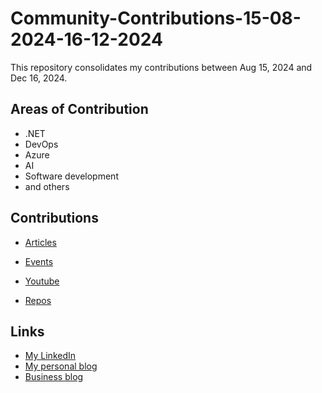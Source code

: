 # Community-Contributions-15-08-2024-16-12-2024

This repository consolidates my contributions between Aug 15, 2024 and Dec 16, 2024.

## Areas of Contribution

- .NET
- DevOps
- Azure
- AI
- Software development
- and others

## Contributions

- [Articles](https://github.com/TallesValiatti/Community-Contributions-15-08-2024-16-12-2024/tree/main/Articles)

- [Events](https://github.com/TallesValiatti/Community-Contributions-15-08-2024-16-12-2024/tree/main/Events)

- [Youtube](https://github.com/TallesValiatti/Community-Contributions-15-08-2024-16-12-2024/tree/main/Youtube)

- [Repos](https://github.com/TallesValiatti/Community-Contributions-15-08-2024-16-12-2024/tree/main/GithubRepos/Repos.md)

## Links

- [My LinkedIn](https://www.linkedin.com/in/tallesvaliatti/)
- [My personal blog](https://tallesvaliatti.com/)
- [Business blog](https://www.azurebrasil.cloud/)
